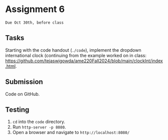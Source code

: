 # Assignment 6
`Due Oct 30th, before class`

## Tasks

Starting with the code handout (`./code`), implement the dropdown international clock (continuing from the example worked on in class: https://github.com/tejaswigowda/ame220Fall2024/blob/main/clockInt/index.html. 

## Submission
Code on GitHub.

## Testing
1. `cd` into the `code` directory.
2. Run `http-server -p 8080`.
3. Open a browser and navigate to `http://localhost:8080/`
